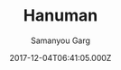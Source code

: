 ---
title: Hanuman
github: 'https://github.com/samanyougarg/hanuman'
demo: 'https://samanyougarg.com/hanuman'
author: Samanyou Garg
ssg:
  - Jekyll
cms:
  - No Cms
date: 2017-12-04T06:41:05.000Z
github_branch: master
description: >-
  A responsive, lightning-fast Jekyll theme built using AMP (Accelerated Mobile
  Pages) to speed up your blogs and websites.
stale: true
---